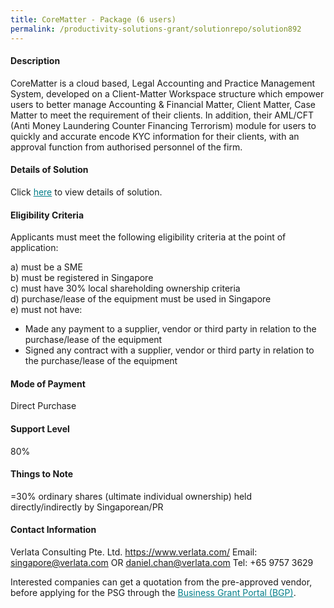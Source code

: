 ```yaml
---
title: CoreMatter - Package (6 users)
permalink: /productivity-solutions-grant/solutionrepo/solution892
---
```


#### Description

CoreMatter is a cloud based, Legal Accounting and Practice Management System, developed on a Client-Matter Workspace structure which empower users to better manage Accounting & Financial Matter, Client Matter, Case Matter to meet the requirement of their clients. In addition, their AML/CFT (Anti Money Laundering Counter Financing Terrorism) module for users to quickly and accurate encode KYC information for their clients, with an approval function from authorised personnel of the firm.

#### Details of Solution

Click <a href='' style='color:#037e8a'>here</a> to view details of solution.

#### Eligibility Criteria

Applicants must meet the following eligibility criteria at the point of application:

a) must be a SME <br>
b) must be registered in Singapore <br>
c) must have 30% local shareholding ownership criteria <br>
d) purchase/lease of the equipment must be used in Singapore <br>
e) must not have:
- Made any payment to a supplier, vendor or third party in relation to the purchase/lease of the equipment
- Signed any contract with a supplier, vendor or third party in relation to the purchase/lease of the equipment

#### Mode of Payment
Direct Purchase

#### Support Level
80%

#### Things to Note
=30% ordinary shares (ultimate individual ownership) held directly/indirectly by Singaporean/PR

#### Contact Information
Verlata Consulting Pte. Ltd.
https://www.verlata.com/
Email: singapore@verlata.com
OR daniel.chan@verlata.com
Tel: +65 9757 3629

Interested companies can get a quotation from the pre-approved vendor, before applying for the PSG through the <a target='_blank' style='color:#037e8a' href='https://www.businessgrants.gov.sg/'>Business Grant Portal (BGP)</a>.
